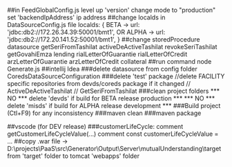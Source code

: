 ##in FeedGlobalConfig.js
  level up 'version'
  change mode to "production"
  set 'backendIpAddress' ip address
##change localds in DataSourceConfig.js file
  localds: {
    BETA ->  url: 'jdbc:db2://172.26.34.39:50001/bmt1',
                    OR
     ALPHA  ->  url: 'jdbc:db2://172.20.141.52:50001/bmt1',
  }
##change storedProcedure datasource
  getSeriFromTashilat
  activeDeActiveTashilat
  revokeSeriTashilat
  getGovahiEmza
  lending
  rialLetterOfGuarantie
  rialLetterOfCredit
  arzLetterOfGuarantie
  arzLetterOfCredit
  collateral
##run command
  node Generate.js
##intellij Idea
  ###delete datasource from config folder
    CoredsDataSourceConfiguration
  ###delete 'test' package
  //delete FACILITY specific repositories from devds/coreds package if it changed
  //  ActiveDeActiveTashilat
  //  GetSeriFromTashilat 
  ###clean project folders
    *** NO *** delete 'devds' if build for BETA release production ***
    *** NO *** delete 'misds' if build for ALPHA release development ***
  ###Build project (Ctl+F9) for any inconsistency
  ###maven clean
  ###maven package

##vscode (for DEV release)
  ###customerLifeCycle:
    comment getCustomerLifeCycleValue(...)
    comment const customerLifeCycleValue = ...
##copy .war file
  ->  D:\projects\PaaS\src\Generator\Output\Server\mutualUnderstanding\target
  from 'target' folder to tomcat 'webapps' folder
